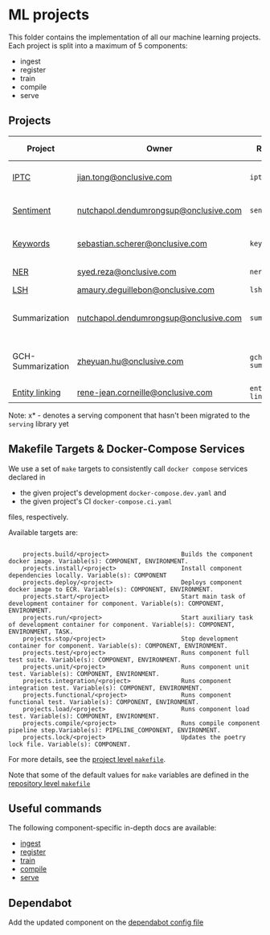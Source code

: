 # ML projects

This folder contains the implementation of all our machine learning projects. Each project is split
 into a maximum of 5 components:

- ingest
- register
- train
- compile
- serve

## Projects


| Project                                                                                         |    Owner                                   | Reference          | Description                                 | Data Type | Ingest | Register | Train | Compile | Serve |
| ----------------                                                                                | ------------------------------------------ | ------------------ | ------------------------------------------- | --------- | ------ | -------- | ----- | ------- | ----- |
| [IPTC](https://onclusive.atlassian.net/wiki/spaces/ML/pages/3192815811/IPTC)                    | <jian.tong@onclusive.com>                  | `iptc`             | Document topic classification               | Text      |    x   |     x    |   x   |    x    |       |
| [Sentiment](https://onclusive.atlassian.net/wiki/spaces/ML/pages/3192815818/Sentiment)          | <nutchapol.dendumrongsup@onclusive.com>    | `sentiment`        | Document Sentiment classification           | Text      |        |          |   x   |    x    |   x   |
| [Keywords](https://onclusive.atlassian.net/wiki/spaces/ML/pages/3208904707/Keybert)             | <sebastian.scherer@onclusive.com>          | `keywords`         | Keyword extractions from text               | Text      |        |          |   x   |    x    |   x   |
| [NER](https://onclusive.atlassian.net/wiki/spaces/ML/pages/3192652408/Entity)                   | <syed.reza@onclusive.com>                  | `ner`              | Named Entity Recognition                    | Text      |        |          |   x   |    x    |   x   |
| [LSH](https://onclusive.atlassian.net/wiki/spaces/ML/pages/3357573656/Syndicate+Detection)      | <amaury.deguillebon@onclusive.com>         | `lsh`              | LSH                                         | Text      |        |          |  n/a  |   n/a   |   x   |
| Summarization                                                                                   | <nutchapol.dendumrongsup@onclusive.com>    | `summarization`    | Summarization for Analyst with OpenAI's GPT | Text      |        |          |       |         |   x*  |
| GCH-Summarization                                                                               | <zheyuan.hu@onclusive.com>                 | `gch-summarization`| Summarization for GCH with Pretrained Models| Text      |        |          |   x   |    x    |   x*  |
| [Entity linking](https://onclusive.atlassian.net/wiki/spaces/ML/pages/3192815790/Entity+Linking)| <rene-jean.corneille@onclusive.com>        | `entity-linking`   | Entity linking                              | Text      |        |          |       |         |   x*  |


Note: x* - denotes a serving component that hasn't been migrated to the `serving` library yet

## Makefile Targets & Docker-Compose Services

We use a set of `make` targets to consistently call `docker compose` services declared in
- the given project's development `docker-compose.dev.yaml` and
- the given project's CI `docker-compose.ci.yaml`

files, respectively.

Available targets are:

```text

    projects.build/<project>                    Builds the component docker image. Variable(s): COMPONENT, ENVIRONMENT.
    projects.install/<project>                  Install component dependencies locally. Variable(s): COMPONENT
    projects.deploy/<project>                   Deploys component docker image to ECR. Variable(s): COMPONENT, ENVIRONMENT.
    projects.start/<project>                    Start main task of development container for component. Variable(s): COMPONENT, ENVIRONMENT.
    projects.run/<project>                      Start auxiliary task of development container for component. Variable(s): COMPONENT, ENVIRONMENT, TASK.
    projects.stop/<project>                     Stop development container for component. Variable(s): COMPONENT, ENVIRONMENT.
    projects.test/<project>                     Runs component full test suite. Variable(s): COMPONENT, ENVIRONMENT.
    projects.unit/<project>                     Runs component unit test. Variable(s): COMPONENT, ENVIRONMENT.
    projects.integration/<project>              Runs component integration test. Variable(s): COMPONENT, ENVIRONMENT.
    projects.functional/<project>               Runs component functional test. Variable(s): COMPONENT, ENVIRONMENT.
    projects.load/<project>                     Runs component load test. Variable(s): COMPONENT, ENVIRONMENT.
    projects.compile/<project>                  Runs compile component pipeline step.Variable(s): PIPELINE_COMPONENT, ENVIRONMENT.
    projects.lock/<project>                     Updates the poetry lock file. Variable(s): COMPONENT.

```

For more details, see the [project level `makefile`](./makefile.mk).

Note that some of the default values for `make` variables are defined in the
[repository level `makefile`](../Makefile)

## Useful commands

The following component-specific in-depth docs are available:
- [ingest](./docs/00_ingest.md)
- [register](./docs/01_register.md)
- [train](./docs/02_train.md)
- [compile](./docs/03_compile.md)
- [serve](./docs/04_serve.md)

## Dependabot

Add the updated component on the [dependabot config file](./../.github/dependabot.yaml)
